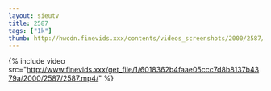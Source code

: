```yaml
--- 
layout: sieutv
title: 2587
tags: ["1k"]
thumb: http://hwcdn.finevids.xxx/contents/videos_screenshots/2000/2587/preview.mp4.jpg
---
```

{% include video src="http://www.finevids.xxx/get_file/1/6018362b4faae05ccc7d8b8137b4379a/2000/2587/2587.mp4/" %} 
